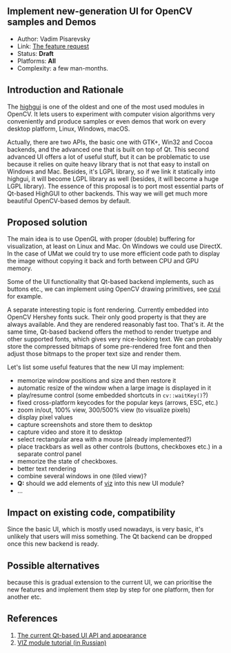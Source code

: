 ## Implement new-generation UI for OpenCV samples and Demos

* Author: Vadim Pisarevsky
* Link: [The feature request](https://github.com/opencv/opencv/issues/11019)
* Status: **Draft**
* Platforms: **All**
* Complexity: a few man-months.

## Introduction and Rationale

The [highgui](https://github.com/opencv/opencv/tree/master/modules/highgui) is one of the oldest and one of the most used modules in OpenCV. It lets users to experiment with computer vision algorithms very conveniently and  produce samples or even demos that work on every desktop platform, Linux, Windows, macOS.

Actually, there are two APIs, the basic one with GTK+, Win32 and Cocoa backends, and the advanced one that is built on top of Qt. This second advanced UI offers a lot of useful stuff, but it can be problematic to use because it relies on quite heavy library that is not that easy to install on Windows and Mac. Besides, it's LGPL library, so if we link it statically into highgui, it will become LGPL library as well (besides, it will become a huge LGPL library). The essence of this proposal is to port most essential parts of Qt-based HighGUI to other backends. This way we will get much more beautiful OpenCV-based demos by default.

## Proposed solution

The main idea is to use OpenGL with proper (double) buffering for visualization, at least on Linux and Mac. On Windows we could use DirectX. In the case of UMat we could try to use more efficient code path to display the image without copying it back and forth between CPU and GPU memory.

Some of the UI functionality that Qt-based backend implements, such as buttons etc., we can implement using OpenCV drawing primitives, see [cvui](https://github.com/Dovyski/cvui) for example.

A separate interesting topic is font rendering. Currently embedded into OpenCV Hershey fonts suck. Their only good property is that they are always available. And they are rendered reasonably fast too. That's it. At the same time, Qt-based backend offers the method to render truetype and other supported fonts, which gives very nice-looking text. We can probably store the compressed bitmaps of some pre-rendered free font and then adjust those bitmaps to the proper text size and render them.

Let's list some useful features that the new UI may implement:

* memorize window positions and size and then restore it
* automatic resize of the window when a large image is displayed in it
* play/resume control (some embedded shortcuts in `cv::waitKey()`?)
* fixed cross-platform keycodes for the popular keys (arrows, ESC, etc.)
* zoom in/out, 100% view, 300/500% view (to visualize pixels)
* display pixel values
* capture screenshots and store them to desktop
* capture video and store it to desktop
* select rectangular area with a mouse (already implemented?)
* place trackbars as well as other controls (buttons, checkboxes etc.) in a separate control panel
* memorize the state of checkboxes.
* better text rendering
* combine several windows in one (tiled view)?
* **Q:** should we add elements of [viz](https://github.com/opencv/opencv/tree/master/modules/viz) into this new UI module? 
* ...

## Impact on existing code, compatibility

Since the basic UI, which is mostly used nowadays, is very basic, it's unlikely that users will miss something. The Qt backend can be dropped once this new backend is ready.

## Possible alternatives

because this is gradual extension to the current UI, we can prioritise the new features and implement them step by step for one platform, then for another etc.

## References

1. [The current Qt-based UI API and appearance](https://docs.opencv.org/master/dc/d46/group__highgui__qt.html)
1. [VIZ module tutorial (in Russian)](https://habrahabr.ru/company/intel/blog/217021/)
